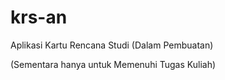 # krs-an
Aplikasi Kartu Rencana Studi (Dalam Pembuatan)

(Sementara hanya untuk Memenuhi Tugas Kuliah)
